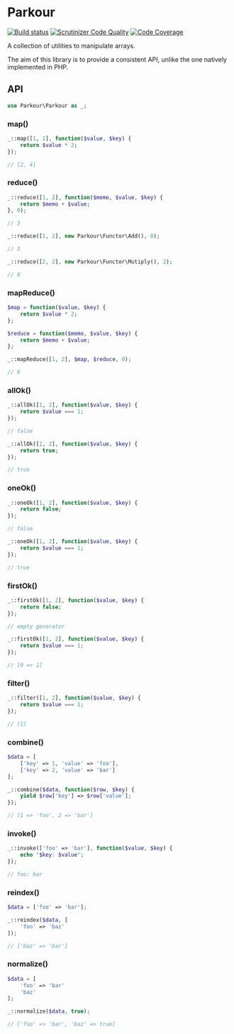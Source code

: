 Parkour
=======

[![Build status](https://travis-ci.org/felixgirault/parkour.svg?branch=master)](http://travis-ci.org/felixgirault/parkour)
[![Scrutinizer Code Quality](https://scrutinizer-ci.com/g/felixgirault/parkour/badges/quality-score.png?b=master)](https://scrutinizer-ci.com/g/felixgirault/parkour/?branch=master)
[![Code Coverage](https://scrutinizer-ci.com/g/felixgirault/parkour/badges/coverage.png?b=master)](https://scrutinizer-ci.com/g/felixgirault/parkour/?branch=master)

A collection of utilities to manipulate arrays.

The aim of this library is to provide a consistent API, unlike the one natively implemented in PHP.

API
---

```php
use Parkour\Parkour as _;
```

### map()

```php
_::map([1, 2], function($value, $key) {
	return $value * 2;
});

// [2, 4]
```

### reduce()

```php
_::reduce([1, 2], function($memo, $value, $key) {
	return $memo + $value;
}, 0);

// 3

_::reduce([1, 2], new Parkour\Functor\Add(), 0);

// 3

_::reduce([2, 2], new Parkour\Functor\Mutiply(), 2);

// 8
```

### mapReduce()

```php
$map = function($value, $key) {
	return $value * 2;
};

$reduce = function($memo, $value, $key) {
	return $memo + $value;
};

_::mapReduce([1, 2], $map, $reduce, 0);

// 6
```

### allOk()

```php
_::allOk([1, 2], function($value, $key) {
	return $value === 1;
});

// false

_::allOk([1, 2], function($value, $key) {
	return true;
});

// true
```

### oneOk()

```php
_::oneOk([1, 2], function($value, $key) {
	return false;
});

// false

_::oneOk([1, 2], function($value, $key) {
	return $value === 1;
});

// true
```

### firstOk()

```php
_::firstOk([1, 2], function($value, $key) {
	return false;
});

// empty generator

_::firstOk([1, 2], function($value, $key) {
	return $value === 1;
});

// [0 => 1]
```

### filter()

```php
_::filter([1, 2], function($value, $key) {
	return $value === 1;
});

// [1]
```

### combine()

```php
$data = [
	['key' => 1, 'value' => 'foo'],
	['key' => 2, 'value' => 'bar']
];

_::combine($data, function($row, $key) {
	yield $row['key'] => $row['value'];
});

// [1 => 'foo', 2 => 'bar']
```

### invoke()

```php
_::invoke(['foo' => 'bar'], function($value, $key) {
	echo "$key: $value";
});

// foo: bar
```

### reindex()

```php
$data = ['foo' => 'bar'];

_::reindex($data, [
	'foo' => 'baz'
]);

// ['baz' => 'bar']
```

### normalize()

```php
$data = [
	'foo' => 'bar'
	'baz'
];

_::normalize($data, true);

// ['foo' => 'bar', 'baz' => true]
```

